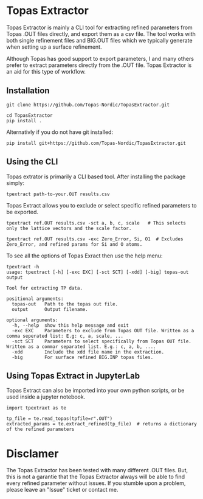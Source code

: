 # Topas Extractor

Topas Extractor is mainly a CLI tool for extracting refined parameters from Topas .OUT files directly, and export them
as a csv file. The tool works with both single refinement files and BIG.OUT files which we typically generate
when setting up a surface refinement. 

Although Topas has good support to export parameters, I and many others prefer to extract parameters directly from
the .OUT file. Topas Extractor is an aid for this type of workflow.

## Installation

```
git clone https://github.com/Topas-Nordic/TopasExtractor.git

cd TopasExtractor
pip install .
```
Alternativly if you do not have git installed:
```
pip install git+https://github.com/Topas-Nordic/TopasExtractor.git
```

## Using the CLI

Topas extrator is primarily a CLI based tool. After installing the package simply:

```
tpextract path-to-your.OUT results.csv
```

Topas Extract allows you to exclude or select specific refined parameters to be exported.

```
tpextract ref.OUT results.csv -sct a, b, c, scale   # This selects only the lattice vectors and the scale factor.
```

```
tpextract ref.OUT results.csv -exc Zero_Error, Si, O1  # Excludes Zero_Error, and refined params for Si and O atoms.
```


To see all the options of Topas Exract then use the help menu:

```
tpextract -h
usage: tpextract [-h] [-exc EXC] [-sct SCT] [-xdd] [-big] topas-out output

Tool for extracting TP data.

positional arguments:
  topas-out   Path to the topas out file.
  output      Output filename.

optional arguments:
  -h, --help  show this help message and exit
  -exc EXC    Parameters to exclude from Topas OUT file. Written as a comma seperated list: E.g: c, a, scale, ...
  -sct SCT    Parameters to select specifically from Topas OUT file. Written as a commar separated list. E.g.: c, a, b, ....
  -xdd        Include the xdd file name in the extraction.
  -big        For surface refined BIG.INP topas files.
```

## Using Topas Extract in JupyterLab

Topas Extract can also be imported into your own python scripts, or be used inside
a jupyter notebook.

```
import tpextraxt as te

tp_file = te.read_topas(tpfile=r".OUT")
extracted_params = te.extract_refined(tp_file)  # returns a dictionary of the refined parameters
```

# Disclamer
The Topas Extractor has been tested with many different .OUT files. But, this is not a garantie that
the Topas Extractor always will be able to find every refined parameter without issues. If you stumble upon a problem,
please leave an "Issue" ticket or contact me.
